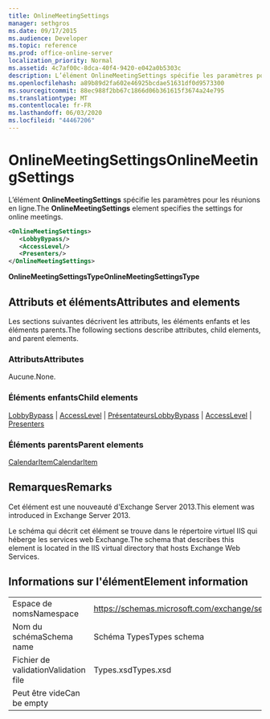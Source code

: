 ```yaml
---
title: OnlineMeetingSettings
manager: sethgros
ms.date: 09/17/2015
ms.audience: Developer
ms.topic: reference
ms.prod: office-online-server
localization_priority: Normal
ms.assetid: 4c7af00c-8dca-40f4-9420-e042a0b5303c
description: L’élément OnlineMeetingSettings spécifie les paramètres pour les réunions en ligne.
ms.openlocfilehash: a89b89d2fa602e46925bcdae51631df0d9573300
ms.sourcegitcommit: 88ec988f2bb67c1866d06b361615f3674a24e795
ms.translationtype: MT
ms.contentlocale: fr-FR
ms.lasthandoff: 06/03/2020
ms.locfileid: "44467206"
---
```

# <a name="onlinemeetingsettings"></a><span data-ttu-id="0bb8b-103">OnlineMeetingSettings</span><span class="sxs-lookup"><span data-stu-id="0bb8b-103">OnlineMeetingSettings</span></span>

<span data-ttu-id="0bb8b-104">L’élément **OnlineMeetingSettings** spécifie les paramètres pour les réunions en ligne.</span><span class="sxs-lookup"><span data-stu-id="0bb8b-104">The **OnlineMeetingSettings** element specifies the settings for online meetings.</span></span> 
  
```XML
<OnlineMeetingSettings>
   <LobbyBypass/>
   <AccessLevel/>
   <Presenters/>
</OnlineMeetingSettings>
```

 <span data-ttu-id="0bb8b-105">**OnlineMeetingSettingsType**</span><span class="sxs-lookup"><span data-stu-id="0bb8b-105">**OnlineMeetingSettingsType**</span></span>
## <a name="attributes-and-elements"></a><span data-ttu-id="0bb8b-106">Attributs et éléments</span><span class="sxs-lookup"><span data-stu-id="0bb8b-106">Attributes and elements</span></span>

<span data-ttu-id="0bb8b-107">Les sections suivantes décrivent les attributs, les éléments enfants et les éléments parents.</span><span class="sxs-lookup"><span data-stu-id="0bb8b-107">The following sections describe attributes, child elements, and parent elements.</span></span>
  
### <a name="attributes"></a><span data-ttu-id="0bb8b-108">Attributs</span><span class="sxs-lookup"><span data-stu-id="0bb8b-108">Attributes</span></span>

<span data-ttu-id="0bb8b-109">Aucune.</span><span class="sxs-lookup"><span data-stu-id="0bb8b-109">None.</span></span>
  
### <a name="child-elements"></a><span data-ttu-id="0bb8b-110">Éléments enfants</span><span class="sxs-lookup"><span data-stu-id="0bb8b-110">Child elements</span></span>

<span data-ttu-id="0bb8b-111">[LobbyBypass](lobbybypass.md)  |  [AccessLevel](accesslevel.md)  |  [Présentateurs](presenters.md)</span><span class="sxs-lookup"><span data-stu-id="0bb8b-111">[LobbyBypass](lobbybypass.md) | [AccessLevel](accesslevel.md) | [Presenters](presenters.md)</span></span>
  
### <a name="parent-elements"></a><span data-ttu-id="0bb8b-112">Éléments parents</span><span class="sxs-lookup"><span data-stu-id="0bb8b-112">Parent elements</span></span>

[<span data-ttu-id="0bb8b-113">CalendarItem</span><span class="sxs-lookup"><span data-stu-id="0bb8b-113">CalendarItem</span></span>](calendaritem.md)
  
## <a name="remarks"></a><span data-ttu-id="0bb8b-114">Remarques</span><span class="sxs-lookup"><span data-stu-id="0bb8b-114">Remarks</span></span>

<span data-ttu-id="0bb8b-115">Cet élément est une nouveauté d'Exchange Server 2013.</span><span class="sxs-lookup"><span data-stu-id="0bb8b-115">This element was introduced in Exchange Server 2013.</span></span>
  
<span data-ttu-id="0bb8b-116">Le schéma qui décrit cet élément se trouve dans le répertoire virtuel IIS qui héberge les services web Exchange.</span><span class="sxs-lookup"><span data-stu-id="0bb8b-116">The schema that describes this element is located in the IIS virtual directory that hosts Exchange Web Services.</span></span>
  
## <a name="element-information"></a><span data-ttu-id="0bb8b-117">Informations sur l'élément</span><span class="sxs-lookup"><span data-stu-id="0bb8b-117">Element information</span></span>

|||
|:-----|:-----|
|<span data-ttu-id="0bb8b-118">Espace de noms</span><span class="sxs-lookup"><span data-stu-id="0bb8b-118">Namespace</span></span>  <br/> |https://schemas.microsoft.com/exchange/services/2006/types  <br/> |
|<span data-ttu-id="0bb8b-119">Nom du schéma</span><span class="sxs-lookup"><span data-stu-id="0bb8b-119">Schema name</span></span>  <br/> |<span data-ttu-id="0bb8b-120">Schéma Types</span><span class="sxs-lookup"><span data-stu-id="0bb8b-120">Types schema</span></span>  <br/> |
|<span data-ttu-id="0bb8b-121">Fichier de validation</span><span class="sxs-lookup"><span data-stu-id="0bb8b-121">Validation file</span></span>  <br/> |<span data-ttu-id="0bb8b-122">Types.xsd</span><span class="sxs-lookup"><span data-stu-id="0bb8b-122">Types.xsd</span></span>  <br/> |
|<span data-ttu-id="0bb8b-123">Peut être vide</span><span class="sxs-lookup"><span data-stu-id="0bb8b-123">Can be empty</span></span>  <br/> ||
   

